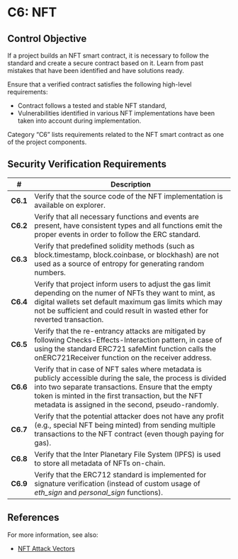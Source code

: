 # C6: NFT

## Control Objective

If a project builds an NFT smart contract, it is necessary to follow the standard and create a secure contract based on it. Learn from past mistakes that have been identified and have solutions ready.

Ensure that a verified contract satisfies the following high-level requirements:
* Contract follows a tested and stable NFT standard,
* Vulnerabilities identified in various NFT implementations have been taken into account during implementation.

Category “C6” lists requirements related to the NFT smart contract as one of the project components.

## Security Verification Requirements

| # | Description |
| --- | --- |
| **C6.1** | Verify that the source code of the NFT implementation is available on explorer. |
| **C6.2** | Verify that all necessary functions and events are present, have consistent types and all functions emit the proper events in order to follow the ERC standard. |
| **C6.3** | Verify that predefined solidity methods (such as block.timestamp, block.coinbase, or blockhash) are not used as a source of entropy for generating random numbers. |
| **C6.4** | Verify that project inform users to adjust the gas limit depending on the numer of NFTs they want to mint, as digital wallets set default maximum gas limits which may not be sufficient and could result in wasted ether for reverted transaction. |
| **C6.5** | Verify that the re-entrancy attacks are mitigated by following Checks-Effects-Interaction pattern, in case of using the standard ERC721 safeMint function calls the onERC721Receiver function on the receiver address. |
| **C6.6** | Verify that in case of NFT sales where metadata is publicly accessible during the sale, the process is divided into two separate transactions. Ensure that the empty token is minted in the first transaction, but the NFT metadata is assigned in the second, pseudo-randomly. |
| **C6.7** | Verify that the potential attacker does not have any profit (e.g., special NFT being minted) from sending multiple transactions to the NFT contract (even though paying for gas). |
| **C6.8** | Verify that the Inter Planetary File System (IPFS) is used to store all metadata of NFTs on-chain.|
| **C6.9** | Verify that the ERC712 standard is implemented for signature verification (instead of custom usage of *eth_sign* and *personal_sign* functions). |

## References

For more information, see also:

* [NFT Attack Vectors](https://github.com/Quillhash/NFT-Attack-Vectors)
